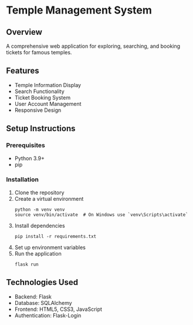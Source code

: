 # Temple Management System

## Overview
A comprehensive web application for exploring, searching, and booking tickets for famous temples.

## Features
- Temple Information Display
- Search Functionality
- Ticket Booking System
- User Account Management
- Responsive Design

## Setup Instructions

### Prerequisites
- Python 3.9+
- pip

### Installation
1. Clone the repository
2. Create a virtual environment
   ```
   python -m venv venv
   source venv/bin/activate  # On Windows use `venv\Scripts\activate`
   ```
3. Install dependencies
   ```
   pip install -r requirements.txt
   ```
4. Set up environment variables
5. Run the application
   ```
   flask run
   ```

## Technologies Used
- Backend: Flask
- Database: SQLAlchemy
- Frontend: HTML5, CSS3, JavaScript
- Authentication: Flask-Login
